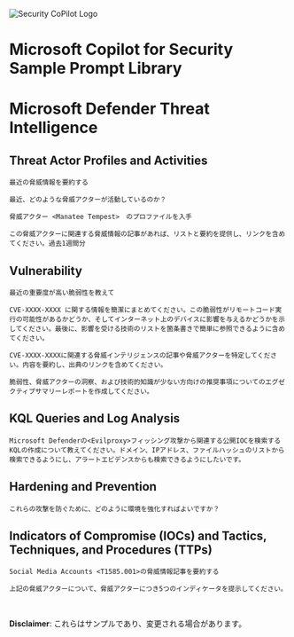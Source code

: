![Security CoPilot Logo](https://github.com/ninjyanaka/Copilot-For-Security/blob/main/Promptbook%20samples/ic_fluent_copilot_64_64%402x.png)
# Microsoft Copilot for Security Sample Prompt Library

# Microsoft Defender Threat Intelligence

## Threat Actor Profiles and Activities
```
最近の脅威情報を要約する
```
```
最近、どのような脅威アクターが活動しているのか？
```
```
脅威アクター <Manatee Tempest>　のプロファイルを入手
```
```
この脅威アクターに関連する脅威情報の記事があれば、リストと要約を提供し、リンクを含めてください。過去1週間分
```

## Vulnerability 
```
最近の重要度が高い脆弱性を教えて
```
```
CVE-XXXX-XXXX に関する情報を簡潔にまとめてください。この脆弱性がリモートコード実行の可能性があるかどうか、そしてインターネット上のデバイスに影響を与えるかどうかを示してください。最後に、影響を受ける技術のリストを箇条書きで簡単に参照できるように含めてください。
```
```
CVE-XXXX-XXXXに関連する脅威インテリジェンスの記事や脅威アクターを特定してください。内容を要約し、出典のリンクを含めてください。
```
```
脆弱性、脅威アクターの洞察、および技術的知識が少ない方向けの推奨事項についてのエグゼクティブサマリーレポートを作成してください。
```

## KQL Queries and Log Analysis
```
Microsoft Defenderの<Evilproxy>フィッシング攻撃から関連する公開IOCを検索するKQLの作成について教えてください。ドメイン、IPアドレス、ファイルハッシュのリストから検索できるようにし、アラートエビデンスからも検索できるようにしたいです。
```
## Hardening and Prevention
```
これらの攻撃を防ぐために、どのように環境を強化すればよいですか？
```
## Indicators of Compromise (IOCs) and Tactics, Techniques, and Procedures (TTPs)
```
Social Media Accounts <T1585.001>の脅威情報記事を要約する
```
```
上記の脅威アクターについて、脅威アクターにつき5つのインディケータを提示してください。
```

&nbsp;

**Disclaimer**: これらはサンプルであり、変更される場合があります。
